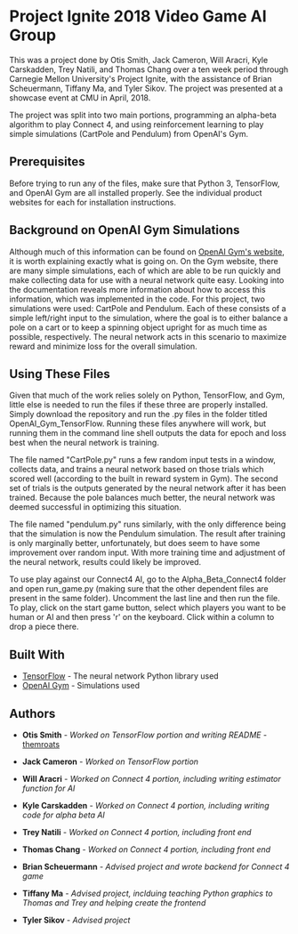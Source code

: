 # Project Ignite 2018 Video Game AI Group

This was a project done by Otis Smith, Jack Cameron, Will Aracri, Kyle Carskadden, Trey Natili, and Thomas Chang over a ten week period through Carnegie Mellon University's Project Ignite, with the assistance of Brian Scheuermann, Tiffany Ma, and Tyler Sikov. The project was presented at a showcase event at CMU in April, 2018.

The project was split into two main portions, programming an alpha-beta algorithm to play Connect 4, and using reinforcement learning to play simple simulations (CartPole and Pendulum) from OpenAI's Gym.

## Prerequisites

Before trying to run any of the files, make sure that Python 3, TensorFlow, and OpenAI Gym are all installed properly. See the individual product websites for each for installation instructions.

## Background on OpenAI Gym Simulations

Although much of this information can be found on [OpenAI Gym's website](https://gym.openai.com/docs/), it is worth explaining exactly what is going on. On the Gym website, there are many simple simulations, each of which are able to be run quickly and make collecting data for use with a neural network quite easy. Looking into the documentation reveals more information about how to access this information, which was implemented in the code. For this project, two simulations were used: CartPole and Pendulum. Each of these consists of a simple left/right input to the simulation, where the goal is to either balance a pole on a cart or to keep a spinning object upright for as much time as possible, respectively. The neural network acts in this scenario to maximize reward and minimize loss for the overall simulation.

## Using These Files

Given that much of the work relies solely on Python, TensorFlow, and Gym, little else is needed to run the files if these three are properly installed. Simply download the repository and run the .py files in the folder titled OpenAI_Gym_TensorFlow. Running these files anywhere will work, but running them in the command line shell outputs the data for epoch and loss best when the neural network is training.

The file named "CartPole.py" runs a few random input tests in a window, collects data, and trains a neural network based on those trials which scored well (according to the built in reward system in Gym). The second set of trials is the outputs generated by the neural network after it has been trained. Because the pole balances much better, the neural network was deemed successful in optimizing this situation.

The file named "pendulum.py" runs similarly, with the only difference being that the simulation is now the Pendulum simulation. The result after training is only marginally better, unfortunately, but does seem to have some improvement over random input. With more training time and adjustment of the neural network, results could likely be improved.

To use play against our Connect4 AI, go to the Alpha_Beta_Connect4 folder and open run_game.py (making sure that the other dependent files are present in the same folder). Uncomment the last line and then run the file. To play, click on the start game button, select which players you want to be human or AI and then press 'r' on the keyboard. Click within a column to drop a piece there.

## Built With

* [TensorFlow](https://www.tensorflow.org/) - The neural network Python library used
* [OpenAI Gym](https://gym.openai.com/docs/) - Simulations used

## Authors

* **Otis Smith** - *Worked on TensorFlow portion and writing README* - [themroats](https://github.com/themroats)
* **Jack Cameron** - *Worked on TensorFlow portion*
* **Will Aracri** - *Worked on Connect 4 portion, including writing estimator function for AI*
* **Kyle Carskadden** - *Worked on Connect 4 portion, including writing code for alpha beta AI*
* **Trey Natili** - *Worked on Connect 4 portion, including front end*
* **Thomas Chang** - *Worked on Connect 4 portion, including front end*

* **Brian Scheuermann** - *Advised project and wrote backend for Connect 4 game*
* **Tiffany Ma** - *Advised project, inclduing teaching Python graphics to Thomas and Trey and helping create the frontend*
* **Tyler Sikov** - *Advised project*


